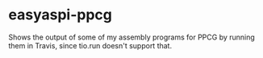 # easyaspi-ppcg

Shows the output of some of my assembly programs for PPCG by running them in Travis, since tio.run doesn't support that.